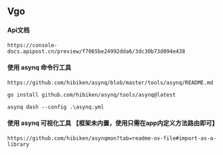## Vgo

#### Api文档
```text
https://console-docs.apipost.cn/preview/f7065be24992dda6/3dc30b73d094e438
```

#### 使用 asynq 命令行工具
```text
https://github.com/hibiken/asynq/blob/master/tools/asynq/README.md
```
```text
go install github.com/hibiken/asynq/tools/asynq@latest
```
```text
asynq dash --config .\asynq.yml
```

#### 使用 asynq 可视化工具 【框架未内置，使用只需在app内定义方法路由即可】
```text
https://github.com/hibiken/asynqmon?tab=readme-ov-file#import-as-a-library
```
